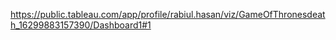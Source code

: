 https://public.tableau.com/app/profile/rabiul.hasan/viz/GameOfThronesdeath_16299883157390/Dashboard1#1
